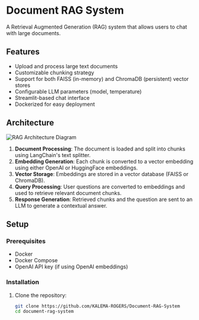 # Document RAG System

A Retrieval Augmented Generation (RAG) system that allows users to chat with large documents.

## Features

- Upload and process large text documents
- Customizable chunking strategy
- Support for both FAISS (in-memory) and ChromaDB (persistent) vector stores
- Configurable LLM parameters (model, temperature)
- Streamlit-based chat interface
- Dockerized for easy deployment

## Architecture

![RAG Architecture Diagram](https://miro.medium.com/v2/resize:fit:1400/1*5v5wQRFZUU3J0Q4Qh7KvVg.png)

1. **Document Processing**: The document is loaded and split into chunks using LangChain's text splitter.
2. **Embedding Generation**: Each chunk is converted to a vector embedding using either OpenAI or HuggingFace embeddings.
3. **Vector Storage**: Embeddings are stored in a vector database (FAISS or ChromaDB).
4. **Query Processing**: User questions are converted to embeddings and used to retrieve relevant document chunks.
5. **Response Generation**: Retrieved chunks and the question are sent to an LLM to generate a contextual answer.

## Setup

### Prerequisites

- Docker
- Docker Compose
- OpenAI API key (if using OpenAI embeddings)

### Installation

1. Clone the repository:
   ```bash
   git clone https://github.com/KALEMA-ROGERS/Document-RAG-System
   cd document-rag-system